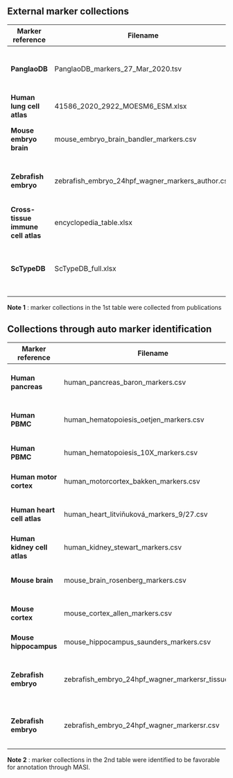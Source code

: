 ## External marker collections

| Marker reference | Filename | Description | Publication
| --- | ----------- | --------- | ----
| **PanglaoDB** | PanglaoDB_markers_27_Mar_2020.tsv | marker collection across major human/mouse cell types | Franzén et al., Database 2019
| **Human lung cell atlas** | 41586_2020_2922_MOESM6_ESM.xlsx | human lung | Travaglini et al., Nature 2020
| **Mouse embryo brain** | mouse_embryo_brain_bandler_markers.csv | 11 major cell types in mouse embryo brain | Bandler et al., Nature 2021
| **Zebrafish embryo** | zebrafish_embryo_24hpf_wagner_markers_author.csv | 72 refined subtypes in zebrafish embryo at 24hpf  | Wagner et al., Science 2018
| **Cross-tissue immune cell atlas** | encyclopedia_table.xlsx | immune cell types across human tissues  | Conde et al., bioRxiv 2021
| **ScTypeDB** | ScTypeDB_full.xlsx | ScTypeDB, a combined PanglaoDB and CellMarker database  | Conde et al., Nature Communications 2022

  **Note 1** : marker collections in the 1st table were collected from publications

## Collections through auto marker identification

| Marker reference | Filename | Description | Publication
| --- | ----------- | --------- | ----
| **Human pancreas** | human_pancreas_baron_markers.csv | 8 cell types in human pancreatic islet | Baron et al., Cell Systems 2016
| **Human PBMC** | human_hematopoiesis_oetjen_markers.csv | 16 cell types in human hematopoiesis  | Oetjen et al., JCI Insight 2018
| **Human PBMC** | human_hematopoiesis_10X_markers.csv | 12 cell types in human hematopoiesis  | 10X Genomics
| **Human motor cortex** | human_motorcortex_bakken_markers.csv | 20 cell types in human motor cortex | Bakken et al., Nature 2021
| **Human heart cell atlas** | human_heart_litviňuková_markers_9/27.csv | 9 major cell types or 27 subtypes in human heart | Litviňuková et al., Nature 2020
| **Human kidney cell atlas** | human_kidney_stewart_markers.csv | 27 cell types in human adult kidney | Stewart et al., Science 2019
| **Mouse brain** | mouse_brain_rosenberg_markers.csv | 10 cell types in mouse brain  | Rosenberg et al., Science 2018
| **Mouse cortex** | mouse_cortex_allen_markers.csv | 23 cell types in mouse cortex  | Yao et al., Nature 2021
| **Mouse hippocampus** | mouse_hippocampus_saunders_markers.csv | 10 cell types in mouse brain  | Saunders et al., Cell 2018
| **Zebrafish embryo** | zebrafish_embryo_24hpf_wagner_markersr_tissue.csv | 8 major lineages in zebrafish embryo at 24hpf  | Wagner et al., Science 2018
| **Zebrafish embryo** | zebrafish_embryo_24hpf_wagner_markersr.csv | 30 major cell types in zebrafish embryo at 24hpf  | Wagner et al., Science 2018

   **Note 2** : marker collections in the 2nd table were identified to be favorable for annotation through MASI.
